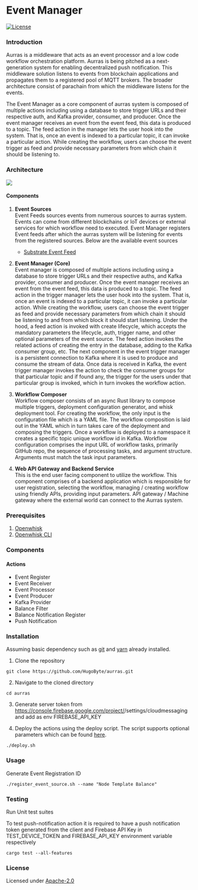 # Event Manager

[![License](https://img.shields.io/badge/license-Apache--2.0-blue.svg)](http://www.apache.org/licenses/LICENSE-2.0)

### Introduction
Aurras is a middleware that acts as an event processor and a low code workflow orchestration platform. Aurras is being pitched as a next-generation system for enabling decentralized push notification. This middleware solution listens to events from blockchain applications and propagates them to a registered pool of MQTT brokers. The broader architecture consist of parachain from which the middleware listens for the events.

The Event Manager as a core component of aurras system is composed of multiple actions including using a database to store trigger URLs and their respective auth, and Kafka provider, consumer, and producer. Once the event manager receives an event from the event feed, this data is produced to a topic. The feed action in the manager lets the user hook into the system. That is, once an event is indexed to a particular topic, it can invoke a particular action. While creating the workflow, users can choose the event trigger as feed and provide necessary parameters from which chain it should be listening to.

### Architecture
![](https://storage.googleapis.com/hugobyte-2.appspot.com/aurras.png)

#### Components
1. **Event Sources**  
Event Feeds sources events from numerous sources to aurras system. Events can come from different blockchains or IoT devices or external services for which workflow need to executed. Event Manager registers Event feeds after which the aurras system will be listening for events from the registered sources. Below are the available event sources

    * [Substrate Event Feed](https://github.com/HugoByte/aurras-event-feed-substrate-js)

2. **Event Manager (Core)**  
Event manager is composed of multiple actions including using a database to store trigger URLs and their respective auths, and Kafka provider, consumer and producer. Once the event manager receives an event from the event feed, this data is produced to a topic. The feed action in the trigger manager lets the user hook into the system. That is,  once an event is indexed to a particular topic, it can invoke a particular action. While creating the workflow, users can choose the event trigger as feed and provide necessary parameters from which chain it should be listening to and from which block it should start listening. Under the hood, a feed action is invoked with create lifecycle, which accepts the mandatory parameters the lifecycle, auth, trigger name, and other optional parameters of the event source. The feed action invokes the related actions of creating the entry in the database, adding to the Kafka consumer group, etc. The next component in the event trigger manager is a persistent connection to Kafka where it is used to produce and consume the stream of data. Once data is received in Kafka, the event trigger manager invokes the action to check the consumer groups for that particular topic and if found any, the trigger for the users under that particular group is invoked, which in turn invokes the workflow action.  

3. **Workflow Composer**  
Workflow composer consists of an async Rust library to compose multiple triggers, deployment configuration generator, and whisk deployment tool. For creating the workflow, the only input is the configuration file which is a YAML file. The workflow composition is laid out in the YAML which in turn takes care of the deployment and composing the triggers. Once a workflow is deployed to a namespace it creates a specific topic unique workflow id in Kafka. Workflow configuration comprises the input URL of workflow tasks, primarily GitHub repo, the sequence of processing tasks, and argument structure. Arguments must match the task input parameters.  

4. **Web API Gateway and Backend Service**   
This is the end user facing component to utilize the workflow. This component comprises of a backend application which is responsible for user registration, selecting the workflow, managing / creating workflow using friendly APIs, providing input parameters. API gateway / Machine gateway where the external world can connect to the Aurras system.

### Prerequisites

1. [Openwhisk](http://openwhisk.apache.org/)
2. [Openwhisk CLI](https://github.com/apache/openwhisk-cli)

### Components

#### Actions

* Event Register
* Event Receiver
* Event Processor
* Event Producer
* Kafka Provider
* Balance Filter
* Balance Notification Register
* Push Notification

### Installation

Assuming basic dependency such as [git](https://git-scm.com/) and [yarn](https://yarnpkg.com/) already installed.

1. Clone the repository

```text
git clone https://github.com/HugoByte/aurras.git
```

  2. Navigate to the cloned directory

```text
cd aurras
```

  3. Generate server token from https://console.firebase.google.com/project/<project-name>/settings/cloudmessaging and add as env FIREBASE_API_KEY

  4. Deploy the actions using the deploy script. The script supports optional parameters which can be found [here](./docs/configuration.md).

```text
./deploy.sh
```

### Usage

Generate Event Registration ID  

```text
./register_event_source.sh --name "Node Template Balance"
```

### Testing

Run Unit test suites

To test push-notification action it is required to have a push notification token generated from the client and Firebase API Key in TEST_DEVICE_TOKEN and FIREBASE_API_KEY environment variable respectively  

```text
cargo test --all-features
```

### License

Licensed under [Apache-2.0](https://github.com/HugoByte/aurras-documentation/tree/f07f6727f0cb01cccf04f15ec446e2d310ca1cb9/components/event-feed/substrate-event-feed/LICENSE/README.md)
